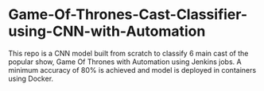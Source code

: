 # Game-Of-Thrones-Cast-Classifier-using-CNN-with-Automation
This repo is a CNN model built from scratch to classify 6 main cast of the popular show, Game Of Thrones with Automation using Jenkins jobs. A minimum accuracy of 80% is achieved and model is deployed in containers using Docker.

